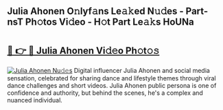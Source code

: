 ## Julia Ahonen O𝚗lyf𝚊ns Le𝚊𝚔ed N𝚞𝚍es - Part-nsT Ph𝚘tos Vi𝚍eo - H𝚘t Part Le𝚊𝚔s HoUNa

# <h2><a href="http://hf0hgx3.feru.top/?c=Julia+Ahonen">🔗 👉 🔴 Julia Ahonen Vi𝚍𝚎o Ph𝚘t𝚘𝚜</a></h2>

[![Julia Ahonen Nu𝚍𝚎s](https://i.imgur.com/0TWrTi3.gif)](http://hf0hgx3.feru.top/?c=Julia+Ahonen)
Digital influencer Julia Ahonen and social media sensation, celebrated for sharing dance and lifestyle themes through viral dance challenges and short videos. Julia Ahonen public persona is one of confidence and authority, but behind the scenes, he's a complex and nuanced individual. 
